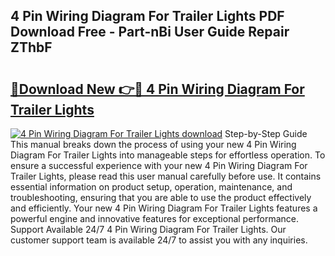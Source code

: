 ## 4 Pin Wiring Diagram For Trailer Lights PDF Download Free - Part-nBi User Guide Repair ZThbF

# <h2><a href="http://dfhh4f.blite.top/?on=4+Pin+Wiring+Diagram+For+Trailer+Lights">🔗Download New 👉🔴 4 Pin Wiring Diagram For Trailer Lights</a></h2>

[![4 Pin Wiring Diagram For Trailer Lights download](https://i.imgur.com/lujVjoI.png)](http://dfhh4f.blite.top/?on=4+Pin+Wiring+Diagram+For+Trailer+Lights)
Step-by-Step Guide This manual breaks down the process of using your new 4 Pin Wiring Diagram For Trailer Lights into manageable steps for effortless operation. To ensure a successful experience with your new 4 Pin Wiring Diagram For Trailer Lights, please read this user manual carefully before use. It contains essential information on product setup, operation, maintenance, and troubleshooting, ensuring that you are able to use the product effectively and efficiently. Your new 4 Pin Wiring Diagram For Trailer Lights features a powerful engine and innovative features for exceptional performance. Support Available 24/7 4 Pin Wiring Diagram For Trailer Lights. Our customer support team is available 24/7 to assist you with any inquiries.
